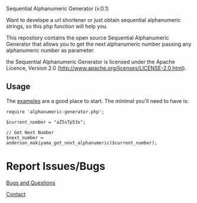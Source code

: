 Sequential Alphanumeric Generator (v.0.1)

Want to develope a url shortener or just obtain sequential alphanumeric strings, so this php function will help you.

This repository contains the open source Sequential Alphanumeric Generator that allows you to
get the next alphanumeric number passing any alphanumeric number as parameter.

the Sequential Alphanumeric Generator is licensed under the Apache Licence, Version 2.0
(http://www.apache.org/licenses/LICENSE-2.0.html).


Usage
-----

The [examples][examples] are a good place to start. The minimal you'll need to
have is:

    require 'alphanumeric-generator.php';

    $current_number = "aZ5sTp53x";

    // Get Next Number
    $next_number = anderson_makiyama_get_next_alphanumeric($current_number);


[examples]: https://github.com/admiyn/sequential-alphanumeric-generator/blob/master/examplo.php



Report Issues/Bugs
===============
[Bugs and Questions](http://fazer-site.net/como-fazer-encurtador-de-url-com-php)

[Contact](http://fazer-site.net)
